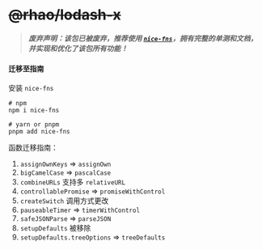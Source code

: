 # ~~@rhao/lodash-x~~

> ***废弃声明：该包已被废弃，推荐使用 [`nice-fns`](https://www.npmjs.com/package/nice-fns)，拥有完整的单测和文档，并实现和优化了该包所有功能！***

#### 迁移至指南

安装 `nice-fns`

```shell
# npm
npm i nice-fns

# yarn or pnpm
pnpm add nice-fns
```

函数迁移指南：

1. `assignOwnKeys` => `assignOwn`
2. `bigCamelCase` => `pascalCase`
3. `combineURLs` 支持多 `relativeURL`
4. `controllablePromise` => `promiseWithControl`
5. `createSwitch` 调用方式更改
6. `pauseableTimer` => `timerWithControl`
7. `safeJSONParse` => `parseJSON`
8. `setupDefaults` 被移除
9. `setupDefaults.treeOptions` => `treeDefaults`
